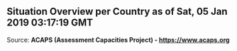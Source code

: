 ## Situation Overview per Country as of Sat, 05 Jan 2019 03:17:19 GMT

Source: **ACAPS (Assessment Capacities Project) - https://www.acaps.org**